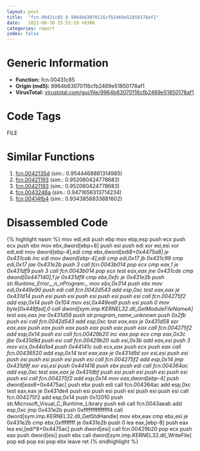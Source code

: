 ```yaml
---
layout: post
title:  "fcn.00431c85 @ 9964b63070116cfb2469e51850178af1"
date:   2021-08-30 15:52:19 +0300
categories: report
index: false
---
```


# Generic Information
- **Function:** fcn.00431c85
- **Origin (md5):** 9964b63070116cfb2469e51850178af1
- **VirusTotal:** [virustotal.com/gui/file/9964b63070116cfb2469e51850178af1][virustotal_ref]

# Code Tags
<span class="tag" id="FILE">FILE</span>


# Similar Functions

1. [fcn.0042135d][similar_1_ref] (sim.: 0.9544468881314985)
2. [fcn.00421193][similar_2_ref] (sim.: 0.952060424778683)
3. [fcn.00421193][similar_3_ref] (sim.: 0.952060424778683)
4. [fcn.0043246a][similar_4_ref] (sim.: 0.9471656313714234)
5. [fcn.00414fb4][similar_5_ref] (sim.: 0.9343856833881602)


# Disassembled Code

{% highlight nasm %}
mov edi,edi
push ebp
mov ebp,esp
push ecx
push ecx
push ebx
mov ebx,dword[ebp+8]
push esi
push edi
xor esi,esi
xor edi,edi
mov dword[ebp-4],edi
cmp ebx,dword[edi*8+0x4475a8]
je 0x431cab
inc edi
mov dword[ebp-4],edi
cmp edi,0x17
jb 0x431c99
cmp edi,0x17
jae 0x431e2b
push 3
call fcn.0043b014
pop ecx
cmp eax,1
je 0x431df9
push 3
call fcn.0043b014
pop ecx
test eax,eax
jne 0x431cde
cmp dword[0x447140],1
je 0x431df9
cmp ebx,0xfc
je 0x431e2b
push str.Runtime_Error__n_nProgram:_
mov ebx,0x314
push ebx
mov edi,0x449e90
push edi
call fcn.0042d543
add esp,0xc
test eax,eax
je 0x431d14
push esi
push esi
push esi
push esi
push esi
call fcn.004275f2
add esp,0x14
push 0x104
mov esi,0x449ea9
push esi
push 0
mov byte[0x449fad],0
call dword[sym.imp.KERNEL32.dll_GetModuleFileNameA]
test eax,eax
jne 0x431d58
push str._program_name_unknown_
push 0x2fb
push esi
call fcn.0042d543
add esp,0xc
test eax,eax
je 0x431d58
xor eax,eax
push eax
push eax
push eax
push eax
push eax
call fcn.004275f2
add esp,0x14
push esi
call fcn.00429b20
inc eax
pop ecx
cmp eax,0x3c
jbe 0x431d9d
push esi
call fcn.00429b20
sub esi,0x3b
add eax,esi
push 3
mov ecx,0x44a1a4
push 0x44141c
sub ecx,eax
push ecx
push eax
call fcn.00436520
add esp,0x14
test eax,eax
je 0x431d9d
xor esi,esi
push esi
push esi
push esi
push esi
push esi
call fcn.004275f2
add esp,0x14
jmp 0x431d9f
xor esi,esi
push 0x441418
push ebx
push edi
call fcn.004364ac
add esp,0xc
test eax,eax
je 0x431dbf
push esi
push esi
push esi
push esi
push esi
call fcn.004275f2
add esp,0x14
mov eax,dword[ebp-4]
push dword[eax*8+0x4475ac]
push ebx
push edi
call fcn.004364ac
add esp,0xc
test eax,eax
je 0x431de4
push esi
push esi
push esi
push esi
push esi
call fcn.004275f2
add esp,0x14
push 0x12010
push str.Microsoft_Visual_C_Runtime_Library
push edi
call fcn.0043aeab
add esp,0xc
jmp 0x431e2b
push 0xfffffffffffffff4
call dword[sym.imp.KERNEL32.dll_GetStdHandle]
mov ebx,eax
cmp ebx,esi
je 0x431e2b
cmp ebx,0xffffffff
je 0x431e2b
push 0
lea eax,[ebp-8]
push eax
lea esi,[edi*8+0x4475ac]
push dword[esi]
call fcn.00429b20
pop ecx
push eax
push dword[esi]
push ebx
call dword[sym.imp.KERNEL32.dll_WriteFile]
pop edi
pop esi
pop ebx
leave 
ret 
{% endhighlight %}


[similar_1_ref]: /report/fcn.0042135d@319cf4affa41f752783e62f81908d682
[similar_2_ref]: /report/fcn.00421193@88e03379526f823ce2de3b236adcaf80
[similar_3_ref]: /report/fcn.00421193@7e044e51324f9f80f4e97d8f3549c003
[similar_4_ref]: /report/fcn.0043246a@a1c6b07868a0eea8f4ee5a872aa71909
[similar_5_ref]: /report/fcn.00414fb4@92f468935bc264872869f37147ba28fd
[virustotal_ref]: https://www.virustotal.com/gui/file/9964b63070116cfb2469e51850178af1